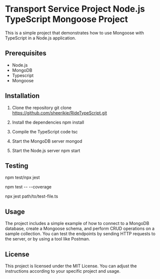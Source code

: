 # Transport Service Project Node.js TypeScript Mongoose Project

This is a simple project that demonstrates how to use Mongoose with TypeScript in a Node.js application.

## Prerequisites

- Node.js
- MongoDB
- Typescript
- Mongoose


## Installation

1. Clone the repository
git clone https://github.com/sheerikie/RideTypeScript.git

2. Install the dependencies
npm install


3. Compile the TypeScript code
tsc


4. Start the MongoDB server
mongod


5. Start the Node.js server
npm start

## Testing

npm test/npx jest

npm test -- --coverage

npx jest path/to/test-file.ts


## Usage

The project includes a simple example of how to connect to a MongoDB database, create a Mongoose schema, and perform CRUD operations on a sample collection. You can test the endpoints by sending HTTP requests to the server, or by using a tool like Postman.

## License

This project is licensed under the MIT License.
You can adjust the instructions according to your specific project and usage.





